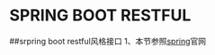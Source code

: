 SPRING BOOT RESTFUL
=====================
##srpring boot restful风格接口
    1、本节参照[spring](https://spring.io/guides/gs/rest-service/)官网